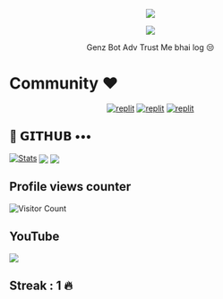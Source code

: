 
<p align="center">
  <a href="https://github.com/genzbot/readme-typing-svg">
    <img src="https://readme-typing-svg.demolab.com/?lines=GenzBot&font=Fira%20SemiBold&center=true&width=480&height=45&color=red&vCenter=true&pause=1000&size=40" /></a>
</p>

<p align="center">
  <a href="https://github.com/genzbot/readme-typing-svg">
    <img src="https://readme-typing-svg.demolab.com/?lines=Full-stack%20web%20app%20and%20BOT%20developer;Experienced%20UI%2FUX%20Designer;2%2B%20years%20of%20coding%20experience;Always%20learning%20new%20things;A.I%20DEVELOPER%20&font=Fira%20Code&center=true&width=500&height=45&color=f75c7e&vCenter=true&pause=1000&size=22" /></a>
</p>

<p align="center">
 Genz Bot Adv Trust Me bhai log 😒
</p>

# Community ❤️
</p>
<p align="center">
<a href="https://instagram.com/alok_maddhesiya?igshid=YmMyMTA2M2Y="><img alt="replit" src="https://img.shields.io/badge/-Instagram-orange?style=for-the-badge&logo=instagram&logoColor=white"/></a> <a href="https://telegram.me/genzbotz"><img alt="replit" src="https://img.shields.io/badge/-Telegram-blue?style=for-the-badge&logo=telegram&logoColor=white"/></a>
<a href="https://youtube.com/@alok_maddhesiya?igshid=YmMyMTA2M2Y="><img alt="replit" src="https://img.shields.io/badge/-youtube-red?style=for-the-badge&logo=youtube&logoColor=white"/></a>
</p>

## 💜 𝗚𝗜𝗧𝗛𝗨𝗕 •••
[![Stats](https://github-readme-stats.vercel.app/api?username=genzbot&hide=prs&count_public=true&show_icons=true&theme=algolia)](https://github.com/genzbot/github-readme-stats)
<img src="https://github-readme-streak-stats.herokuapp.com?user=genzbot&theme=tokyonight" align="center">
<img src="https://github-readme-stats.vercel.app/api/top-langs/?username=genzbot&layout=compact&theme=tokyonight" align="center">


## Profile views counter
![Visitor Count](https://profile-counter.glitch.me/{genzbot}/count.svg)


## YouTube 
<a href="https://youtube.com/@alok_maddhesiya"> <img src="https://img.shields.io/youtube/channel/subscribers/UCY-iDra0x2hdd9PdHKcZkRw?label=Subscribers&style=for-the-badge&color=red&labelColor=ce463"/> </a>
## Streak : 1 🔥
